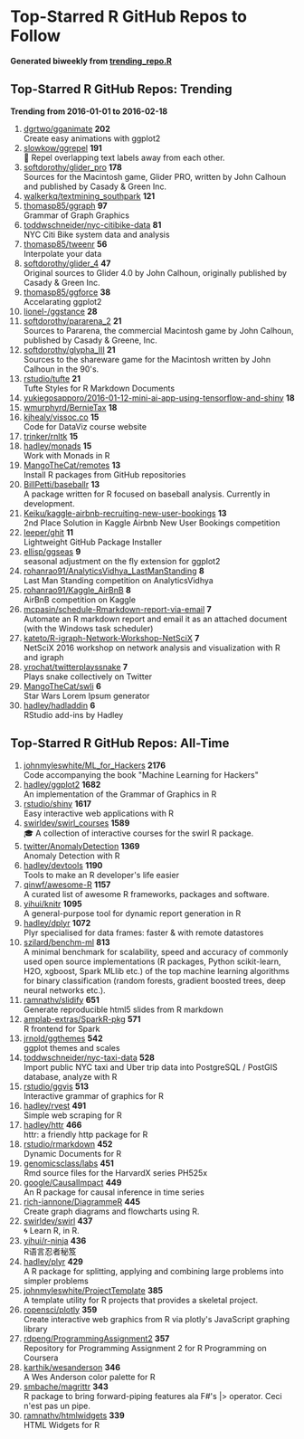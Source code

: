 # Top-Starred R GitHub Repos to Follow

**Generated biweekly from [trending_repo.R](./trending_repo.R)**

## Top-Starred R GitHub Repos: Trending

**Trending from 2016-01-01 to 2016-02-18**

1. [dgrtwo/gganimate](https://github.com/dgrtwo/gganimate) **202**<br/>Create easy animations with ggplot2
1. [slowkow/ggrepel](https://github.com/slowkow/ggrepel) **191**<br/>:round_pushpin: Repel overlapping text labels away from each other.
1. [softdorothy/glider_pro](https://github.com/softdorothy/glider_pro) **178**<br/>Sources for the Macintosh game, Glider PRO, written by John Calhoun and published by Casady & Green Inc.
1. [walkerkq/textmining_southpark](https://github.com/walkerkq/textmining_southpark) **121**<br/>
1. [thomasp85/ggraph](https://github.com/thomasp85/ggraph) **97**<br/>Grammar of Graph Graphics
1. [toddwschneider/nyc-citibike-data](https://github.com/toddwschneider/nyc-citibike-data) **81**<br/>NYC Citi Bike system data and analysis
1. [thomasp85/tweenr](https://github.com/thomasp85/tweenr) **56**<br/>Interpolate your data
1. [softdorothy/glider_4](https://github.com/softdorothy/glider_4) **47**<br/>Original sources to Glider 4.0 by John Calhoun, originally published by Casady & Green Inc.
1. [thomasp85/ggforce](https://github.com/thomasp85/ggforce) **38**<br/>Accelarating ggplot2
1. [lionel-/ggstance](https://github.com/lionel-/ggstance) **28**<br/>
1. [softdorothy/pararena_2](https://github.com/softdorothy/pararena_2) **21**<br/>Sources to Pararena, the commercial Macintosh game by John Calhoun, published by Casady & Greene, Inc.
1. [softdorothy/glypha_III](https://github.com/softdorothy/glypha_III) **21**<br/>Sources to the shareware game for the Macintosh written by John Calhoun in the 90's.
1. [rstudio/tufte](https://github.com/rstudio/tufte) **21**<br/>Tufte Styles for R Markdown Documents
1. [yukiegosapporo/2016-01-12-mini-ai-app-using-tensorflow-and-shiny](https://github.com/yukiegosapporo/2016-01-12-mini-ai-app-using-tensorflow-and-shiny) **18**<br/>
1. [wmurphyrd/BernieTax](https://github.com/wmurphyrd/BernieTax) **18**<br/>
1. [kjhealy/vissoc.co](https://github.com/kjhealy/vissoc.co) **15**<br/>Code for DataViz course website
1. [trinker/rnltk](https://github.com/trinker/rnltk) **15**<br/>
1. [hadley/monads](https://github.com/hadley/monads) **15**<br/>Work with Monads in R
1. [MangoTheCat/remotes](https://github.com/MangoTheCat/remotes) **13**<br/>Install R packages from GitHub repositories
1. [BillPetti/baseballr](https://github.com/BillPetti/baseballr) **13**<br/>A package written for R focused on baseball analysis. Currently in development.
1. [Keiku/kaggle-airbnb-recruiting-new-user-bookings](https://github.com/Keiku/kaggle-airbnb-recruiting-new-user-bookings) **13**<br/>2nd Place Solution in Kaggle Airbnb New User Bookings competition
1. [leeper/ghit](https://github.com/leeper/ghit) **11**<br/>Lightweight GitHub Package Installer
1. [ellisp/ggseas](https://github.com/ellisp/ggseas) **9**<br/>seasonal adjustment on the fly extension for ggplot2
1. [rohanrao91/AnalyticsVidhya_LastManStanding](https://github.com/rohanrao91/AnalyticsVidhya_LastManStanding) **8**<br/>Last Man Standing competition on AnalyticsVidhya
1. [rohanrao91/Kaggle_AirBnB](https://github.com/rohanrao91/Kaggle_AirBnB) **8**<br/>AirBnB competition on Kaggle
1. [mcpasin/schedule-Rmarkdown-report-via-email](https://github.com/mcpasin/schedule-Rmarkdown-report-via-email) **7**<br/>Automate an R markdown report and email it as an attached document (with the Windows task scheduler)
1. [kateto/R-igraph-Network-Workshop-NetSciX](https://github.com/kateto/R-igraph-Network-Workshop-NetSciX) **7**<br/>NetSciX 2016 workshop on network analysis and visualization with R and igraph
1. [yrochat/twitterplayssnake](https://github.com/yrochat/twitterplayssnake) **7**<br/>Plays snake collectively on Twitter
1. [MangoTheCat/swli](https://github.com/MangoTheCat/swli) **6**<br/>Star Wars Lorem Ipsum generator
1. [hadley/hadladdin](https://github.com/hadley/hadladdin) **6**<br/>RStudio add-ins by Hadley


## Top-Starred R GitHub Repos: All-Time

1. [johnmyleswhite/ML_for_Hackers](https://github.com/johnmyleswhite/ML_for_Hackers) **2176**<br/>Code accompanying the book "Machine Learning for Hackers"
1. [hadley/ggplot2](https://github.com/hadley/ggplot2) **1682**<br/>An implementation of the Grammar of Graphics in R
1. [rstudio/shiny](https://github.com/rstudio/shiny) **1617**<br/>Easy interactive web applications with R
1. [swirldev/swirl_courses](https://github.com/swirldev/swirl_courses) **1589**<br/>:mortar_board: A collection of interactive courses for the swirl R package.
1. [twitter/AnomalyDetection](https://github.com/twitter/AnomalyDetection) **1369**<br/>Anomaly Detection with R
1. [hadley/devtools](https://github.com/hadley/devtools) **1190**<br/>Tools to make an R developer's life easier
1. [qinwf/awesome-R](https://github.com/qinwf/awesome-R) **1157**<br/>A curated list of awesome R frameworks, packages and software.
1. [yihui/knitr](https://github.com/yihui/knitr) **1095**<br/>A general-purpose tool for dynamic report generation in R
1. [hadley/dplyr](https://github.com/hadley/dplyr) **1072**<br/>Plyr specialised for data frames: faster & with remote datastores
1. [szilard/benchm-ml](https://github.com/szilard/benchm-ml) **813**<br/>A minimal benchmark for scalability, speed and accuracy of commonly used open source implementations (R packages, Python scikit-learn, H2O, xgboost, Spark MLlib etc.) of the top machine learning algorithms for binary classification (random forests, gradient boosted trees, deep neural networks etc.).
1. [ramnathv/slidify](https://github.com/ramnathv/slidify) **651**<br/>Generate reproducible html5 slides from R markdown
1. [amplab-extras/SparkR-pkg](https://github.com/amplab-extras/SparkR-pkg) **571**<br/>R frontend for Spark
1. [jrnold/ggthemes](https://github.com/jrnold/ggthemes) **542**<br/>ggplot themes and scales
1. [toddwschneider/nyc-taxi-data](https://github.com/toddwschneider/nyc-taxi-data) **528**<br/>Import public NYC taxi and Uber trip data into PostgreSQL / PostGIS database, analyze with R
1. [rstudio/ggvis](https://github.com/rstudio/ggvis) **513**<br/>Interactive grammar of graphics for R
1. [hadley/rvest](https://github.com/hadley/rvest) **491**<br/>Simple web scraping for R
1. [hadley/httr](https://github.com/hadley/httr) **466**<br/>httr: a friendly http package for R
1. [rstudio/rmarkdown](https://github.com/rstudio/rmarkdown) **452**<br/>Dynamic Documents for R
1. [genomicsclass/labs](https://github.com/genomicsclass/labs) **451**<br/>Rmd source files for the HarvardX series PH525x
1. [google/CausalImpact](https://github.com/google/CausalImpact) **449**<br/>An R package for causal inference in time series
1. [rich-iannone/DiagrammeR](https://github.com/rich-iannone/DiagrammeR) **445**<br/>Create graph diagrams and flowcharts using R.
1. [swirldev/swirl](https://github.com/swirldev/swirl) **437**<br/>:cyclone: Learn R, in R.
1. [yihui/r-ninja](https://github.com/yihui/r-ninja) **436**<br/>R语言忍者秘笈
1. [hadley/plyr](https://github.com/hadley/plyr) **429**<br/>A R package for splitting, applying and combining large problems into simpler problems
1. [johnmyleswhite/ProjectTemplate](https://github.com/johnmyleswhite/ProjectTemplate) **385**<br/>A template utility for R projects that provides a skeletal project.
1. [ropensci/plotly](https://github.com/ropensci/plotly) **359**<br/>Create interactive web graphics from R via plotly's JavaScript graphing library
1. [rdpeng/ProgrammingAssignment2](https://github.com/rdpeng/ProgrammingAssignment2) **357**<br/>Repository for Programming Assignment 2 for R Programming on Coursera
1. [karthik/wesanderson](https://github.com/karthik/wesanderson) **346**<br/>A Wes Anderson color palette for R
1. [smbache/magrittr](https://github.com/smbache/magrittr) **343**<br/>R package to bring forward-piping features ala F#'s |> operator. Ceci n'est pas un pipe.
1. [ramnathv/htmlwidgets](https://github.com/ramnathv/htmlwidgets) **339**<br/>HTML Widgets for R


